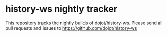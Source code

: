 # history-ws nightly tracker

This repository tracks the nightly builds of dojot/history-ws.
Please send all pull requests and issues to https://github.com/dojot/history-ws
